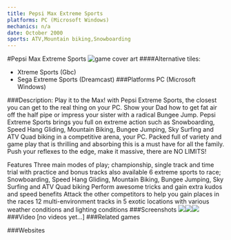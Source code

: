 ```yaml
---
title: Pepsi Max Extreme Sports
platforms: PC (Microsoft Windows)
mechanics: n/a
date: October 2000
sports: ATV,Mountain biking,Snowboarding
---
```

#Pepsi Max Extreme Sports
![game cover art](//images.igdb.com/igdb/image/upload/t_cover_big/co1h25.jpg "Logo Title Text 1")
####Alternative tiles:
* Xtreme Sports  (Gbc)
* Sega Extreme Sports (Dreamcast)
###Platforms
PC (Microsoft Windows)

###Description:
Play it to the Max! with Pepsi Extreme Sports, the closest you can get to the real thing on your PC. Show your Dad how to get fat air off the half pipe or impress your sister with a radical Bungee Jump. Pepsi Extreme Sports brings you full on extreme action such as Snowboarding, Speed Hang Gliding, Mountain Biking, Bungee Jumping, Sky Surfing and ATV Quad biking in a competitive arena, your PC. Packed full of variety and game play that is thrilling and absorbing this is a must have for all the family. Push your reflexes to the edge, make it massive, there are NO LIMITS! 
 
Features 
Three main modes of play; championship, single track and time trial with practice and bonus tracks also available 
6 extreme sports to race; Snowboarding, Speed Hang Gliding, Mountain Biking, Bungee Jumping, Sky Surfing and ATV Quad biking 
Perform awesome tricks and gain extra kudos and speed benefits 
Attack the other competitors to help you gain places in the races 
12 multi-environment tracks in 5 exotic locations with various weather conditions and lighting conditions
###Screenshots
<a target="_blank" href="//images.igdb.com/igdb/image/upload/t_cover_big/sc5hxk.jpg"><img src="//images.igdb.com/igdb/image/upload/t_thumb/sc5hxk.jpg"/></a><a target="_blank" href="//images.igdb.com/igdb/image/upload/t_cover_big/sc5hxj.jpg"><img src="//images.igdb.com/igdb/image/upload/t_thumb/sc5hxj.jpg"/></a><a target="_blank" href="//images.igdb.com/igdb/image/upload/t_cover_big/sc5hxi.jpg"><img src="//images.igdb.com/igdb/image/upload/t_thumb/sc5hxi.jpg"/></a>
###Video
[no videos yet...]
###Related games

###Websites

